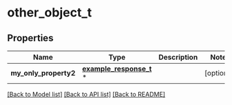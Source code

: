# other_object_t

## Properties
Name | Type | Description | Notes
------------ | ------------- | ------------- | -------------
**my_only_property2** | [**example_response_t**](example_response.md) \* |  | [optional] 

[[Back to Model list]](../README.md#documentation-for-models) [[Back to API list]](../README.md#documentation-for-api-endpoints) [[Back to README]](../README.md)


